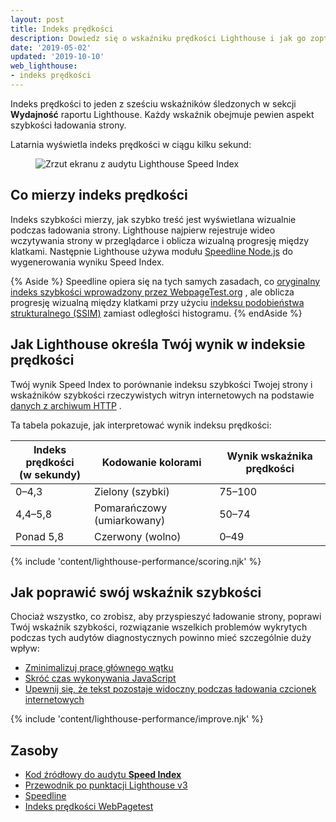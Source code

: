 ```yaml
---
layout: post
title: Indeks prędkości
description: Dowiedz się o wskaźniku prędkości Lighthouse i jak go zoptymalizować.
date: '2019-05-02'
updated: '2019-10-10'
web_lighthouse:
- indeks prędkości
---
```


Indeks prędkości to jeden z sześciu wskaźników śledzonych w sekcji **Wydajność** raportu Lighthouse. Każdy wskaźnik obejmuje pewien aspekt szybkości ładowania strony.

Latarnia wyświetla indeks prędkości w ciągu kilku sekund:

<figure class="w-figure"><img class="w-screenshot" src="speed-index.png" alt="Zrzut ekranu z audytu Lighthouse Speed Index"></figure>

## Co mierzy indeks prędkości

Indeks szybkości mierzy, jak szybko treść jest wyświetlana wizualnie podczas ładowania strony. Lighthouse najpierw rejestruje wideo wczytywania strony w przeglądarce i oblicza wizualną progresję między klatkami. Następnie Lighthouse używa modułu [Speedline Node.js](https://github.com/paulirish/speedline) do wygenerowania wyniku Speed Index.

{% Aside %} Speedline opiera się na tych samych zasadach, co [oryginalny indeks szybkości wprowadzony przez WebpageTest.org](https://sites.google.com/a/webpagetest.org/docs/using-webpagetest/metrics/speed-index) , ale oblicza progresję wizualną między klatkami przy użyciu [indeksu podobieństwa strukturalnego (SSIM)](https://en.wikipedia.org/wiki/Structural_similarity) zamiast odległości histogramu. {% endAside %}

## Jak Lighthouse określa Twój wynik w indeksie prędkości

Twój wynik Speed Index to porównanie indeksu szybkości Twojej strony i wskaźników szybkości rzeczywistych witryn internetowych na podstawie [danych z archiwum HTTP](https://bigquery.cloud.google.com/table/httparchive:lighthouse.2019_03_01_mobile?pli=1) .

Ta tabela pokazuje, jak interpretować wynik indeksu prędkości:

<div class="w-table-wrapper">
  <table>
    <thead>
      <tr>
        <th>Indeks prędkości<br> (w sekundy)</th>
        <th>Kodowanie kolorami</th>
        <th>Wynik wskaźnika prędkości</th>
      </tr>
    </thead>
    <tbody>
      <tr>
        <td>0–4,3</td>
        <td>Zielony (szybki)</td>
        <td>75–100</td>
      </tr>
      <tr>
        <td>4,4–5,8</td>
        <td>Pomarańczowy (umiarkowany)</td>
        <td>50–74</td>
      </tr>
      <tr>
        <td>Ponad 5,8</td>
        <td>Czerwony (wolno)</td>
        <td>0–49</td>
      </tr>
    </tbody>
  </table>
</div>

{% include 'content/lighthouse-performance/scoring.njk' %}

## Jak poprawić swój wskaźnik szybkości

Chociaż wszystko, co zrobisz, aby przyspieszyć ładowanie strony, poprawi Twój wskaźnik szybkości, rozwiązanie wszelkich problemów wykrytych podczas tych audytów diagnostycznych powinno mieć szczególnie duży wpływ:

- [Zminimalizuj pracę głównego wątku](/mainthread-work-breakdown)
- [Skróć czas wykonywania JavaScript](/bootup-time)
- [Upewnij się, że tekst pozostaje widoczny podczas ładowania czcionek internetowych](/font-display)

{% include 'content/lighthouse-performance/improve.njk' %}

## Zasoby

- [Kod źródłowy do audytu **Speed Index**](https://github.com/GoogleChrome/lighthouse/blob/master/lighthouse-core/audits/metrics/speed-index.js)
- [Przewodnik po punktacji Lighthouse v3](https://developers.google.com/web/tools/lighthouse/v3/scoring)
- [Speedline](https://github.com/paulirish/speedline)
- [Indeks prędkości WebPagetest](https://sites.google.com/a/webpagetest.org/docs/using-webpagetest/metrics/speed-index)
